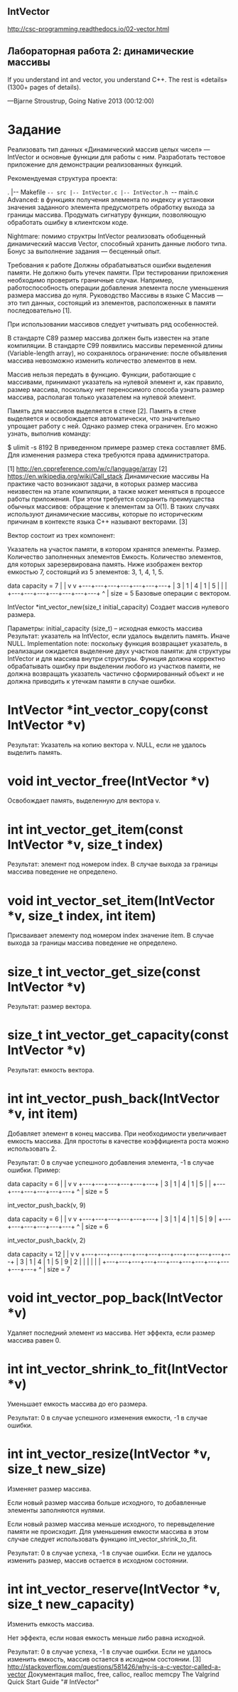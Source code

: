 ## IntVector
http://csc-programming.readthedocs.io/02-vector.html
## Лабораторная работа 2: динамические массивы
If you understand int and vector, you understand C++. The rest is «details» (1300+ pages of details).

—Bjarne Stroustrup, Going Native 2013 (00:12:00)

# Задание
Реализовать тип данных «Динамический массив целых чисел» — IntVector и основные функции для работы с ним. Разработать тестовое приложение для демонстрации реализованных функций.

Рекомендуемая структура проекта:

.
|-- Makefile
`-- src
    |-- IntVector.c
    |-- IntVector.h
    `-- main.c
Advanced: в функциях получения элемента по индексу и установки значения заданного элемента предусмотреть обработку выхода за границы массива. Продумать сигнатуру функции, позволяющую обработать ошибку в клиентском коде.

Nightmare: помимо структры IntVector реализовать обобщенный динамический массив Vector, способный хранить данные любого типа. Бонус за выполнение задания — бесценный опыт.

Требования к работе
Должны обрабатываться ошибки выделения памяти.
Не должно быть утечек памяти.
При тестировании приложения необходимо проверить граничные случаи. Например, работоспособность операции добавления элемента после уменьшения размера массива до нуля.
Руководство
Массивы в языке C
Массив — это тип данных, состоящий из элементов, расположенных в памяти последовательно [1].

При использовании массивов следует учитывать ряд особенностей.

В стандарте С89 размер массива должен быть известен на этапе компиляции. В стандарте С99 появились массивы переменной длины (Variable-length array), но сохранялось ограничение: после объявления массива невозможно изменить количество элементов в нем.

Массив нельзя передать в функцию. Функции, работающие с массивами, принимают указатель на нулевой элемент и, как правило, размер массива, поскольку нет переносимого способа узнать размер массива, располагая только указателем на нулевой элемент.

Память для массивов выделяется в стеке [2]. Память в стеке выделяется и освобождается автоматически, что значительно упрощает работу с ней. Однако размер стека ограничен. Его можно узнать, выполнив команду:

$ ulimit -s
8192
В приведенном примере размер стека составляет 8МБ. Для изменения размера стека требуются права администратора.

[1]	http://en.cppreference.com/w/c/language/array
[2]	https://en.wikipedia.org/wiki/Call_stack
Динамические массивы
На практике часто возникают задачи, в которых размер массива неизвестен на этапе компиляции, а также может меняться в процессе работы приложения. При этом требуется сохранить преимущества обычных массивов: обращение к элементам за O(1). В таких случаях используют динамические массивы, которые по историческим причинам в контексте языка C++ называют векторами. [3]

Вектор состоит из трех компонент:

Указатель на участок памяти, в котором хранятся элементы.
Размер. Количество заполненных элементов
Емкость. Количество элементов, для которых зарезервирована память.
Ниже изображен вектор емкостью 7, состоящий из 5 элементов: 3, 1, 4, 1, 5.

data                    capacity = 7
   |                           |
   v                           v
   +---+---+---+---+---+---+---+
   | 3 | 1 | 4 | 1 | 5 |   |   |
   +---+---+---+---+---+---+---+
                       ^
                       |
                    size = 5
Базовые операции с вектором.

IntVector *int_vector_new(size_t initial_capacity)
Создает массив нулевого размера.

Параметры:	initial_capacity (size_t) – исходная емкость массива
Результат:	указатель на IntVector, если удалось выделить память. Иначе NULL.
Implementation note: поскольку функция возвращает указатель, в реализации ожидается выделение двух участков памяти: для структуры IntVector и для массива внутри структуры. Функция должна корректно обрабатывать ошибку при выделении любого из участков памяти, не должна возвращать указатель частично сформированный объект и не должна приводить к утечкам памяти в случае ошибки.

# IntVector *int_vector_copy(const IntVector *v)
Результат:	Указатель на копию вектора v. NULL, если не удалось выделить память.
# void int_vector_free(IntVector *v)
Освобождает память, выделенную для вектора v.

# int int_vector_get_item(const IntVector *v, size_t index)
Результат:	элемент под номером index. В случае выхода за границы массива поведение не определено.
# void int_vector_set_item(IntVector *v, size_t index, int item)
Присваивает элементу под номером index значение item. В случае выхода за границы массива поведение не определено.

# size_t int_vector_get_size(const IntVector *v)
Результат:	размер вектора.
# size_t int_vector_get_capacity(const IntVector *v)
Результат:	емкость вектора.
# int int_vector_push_back(IntVector *v, int item)
Добавляет элемент в конец массива. При необходимости увеличивает емкость массива. Для простоты в качестве коэффициента роста можно использовать 2.

Результат:	0 в случае успешного добавления элемента, -1 в случае ошибки.
Пример:

data                capacity = 6
   |                       |
   v                       v
   +---+---+---+---+---+---+
   | 3 | 1 | 4 | 1 | 5 |   |
   +---+---+---+---+---+---+
                       ^
                       |
                    size = 5

int_vector_push_back(v, 9)


data                capacity = 6
   |                       |
   v                       v
   +---+---+---+---+---+---+
   | 3 | 1 | 4 | 1 | 5 | 9 |
   +---+---+---+---+---+---+
                           ^
                           |
                        size = 6

int_vector_push_back(v, 2)


data                                        capacity = 12
   |                                               |
   v                                               v
   +---+---+---+---+---+---+---+---+---+---+---+---+
   | 3 | 1 | 4 | 1 | 5 | 9 | 2 |   |   |   |   |   |
   +---+---+---+---+---+---+---+---+---+---+---+---+
                               ^
                               |
                            size = 7
# void int_vector_pop_back(IntVector *v)
Удаляет последний элемент из массива. Нет эффекта, если размер массива равен 0.

# int int_vector_shrink_to_fit(IntVector *v)
Уменьшает емкость массива до его размера.

Результат:	0 в случае успешного изменения емкости, -1 в случае ошибки.
# int int_vector_resize(IntVector *v, size_t new_size)
Изменяет размер массива.

Если новый размер массива больше исходного, то добавленные элементы заполняются нулями.

Если новый размер массива меньше исходного, то перевыделение памяти не происходит. Для уменьшения емкости массива в этом случае следует использовать функцию int_vector_shrink_to_fit.

Результат:	0 в случае успеха, -1 в случае ошибки. Если не удалось изменить размер, массив остается в исходном состоянии.
# int int_vector_reserve(IntVector *v, size_t new_capacity)
Изменить емкость массива.

Нет эффекта, если новая емкость меньше либо равна исходной.

Результат:	0 в случае успеха, -1 в случае ошибки. Если не удалось изменить емкость, массив остается в исходном состоянии.
[3]	http://stackoverflow.com/questions/581426/why-is-a-c-vector-called-a-vector
Документация
malloc, free, calloc, realloc
memcpy
The Valgrind Quick Start Guide
"# IntVector" 
